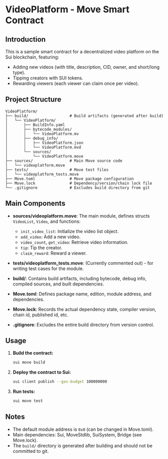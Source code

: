 # VideoPlatform - Move Smart Contract

## Introduction

This is a sample smart contract for a decentralized video platform on the Sui blockchain, featuring:
- Adding new videos (with title, description, CID, owner, and short/long type).
- Tipping creators with SUI tokens.
- Rewarding viewers (each viewer can claim once per video).

## Project Structure

```
VideoPlatform/
├── build/                  # Build artifacts (generated after build)
│   └── VideoPlatform/
│       ├── BuildInfo.yaml
│       ├── bytecode_modules/
│       │   └── VideoPlatform.mv
│       ├── debug_info/
│       │   ├── VideoPlatform.json
│       │   └── VideoPlatform.mvd
│       └── sources/
│           └── VideoPlatform.move
├── sources/                # Main Move source code
│   └── videoplatform.move
├── tests/                  # Move test files
│   └── videoplatform_tests.move
├── Move.toml               # Move package configuration
├── Move.lock               # Dependency/version/chain lock file
└── .gitignore              # Excludes build directory from git
```

## Main Components

- **sources/videoplatform.move**: The main module, defines structs `VideoList`, `Video`, and functions:
  - `init_video_list`: Initialize the video list object.
  - `add_video`: Add a new video.
  - `video_count`, `get_video`: Retrieve video information.
  - `tip`: Tip the creator.
  - `claim_reward`: Reward a viewer.

- **tests/videoplatform_tests.move**: (Currently commented out) - for writing test cases for the module.

- **build/**: Contains build artifacts, including bytecode, debug info, compiled sources, and built dependencies.

- **Move.toml**: Defines package name, edition, module address, and dependencies.

- **Move.lock**: Records the actual dependency state, compiler version, chain id, published id, etc.

- **.gitignore**: Excludes the entire build directory from version control.

## Usage

1. **Build the contract:**
   ```bash
   sui move build
   ```
2. **Deploy the contract to Sui:**
   ```bash
   sui client publish --gas-budget 100000000
   ```
3. **Run tests:**
   ```bash
   sui move test
   ```

## Notes

- The default module address is `0x0` (can be changed in Move.toml).
- Main dependencies: Sui, MoveStdlib, SuiSystem, Bridge (see Move.lock).
- The `build/` directory is generated after building and should not be committed to git. 